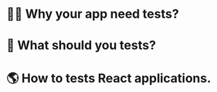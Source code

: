 

# 🏋️‍♂️ Why your app need tests?



# 🙋 What should you tests?



# 🌎 How to tests React applications.
